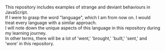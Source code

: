 This repository includes examples of strange and deviant behaviours in JavaScript.  
If I were to grasp the word "language", which I am from now on. I would treat every language with a similar approach.  
I will note down the unique aspects of this language in this repository during my learning journey.  
In other terms, there will be a lot of 'went,' 'brought,' 'built,' 'sent,' and 'wore' in this repository.
